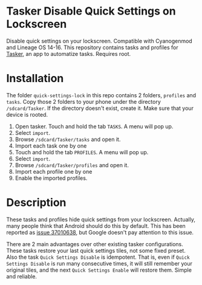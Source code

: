 # Tasker Disable Quick Settings on Lockscreen
Disable quick settings on your lockscreen. Compatible with Cyanogenmod and Lineage OS 14-16. This repository contains tasks and profiles for [Tasker](http://tasker.dinglisch.net/), an app to automatize tasks. Requires root.

# Installation
The folder `quick-settings-lock` in this repo contains 2 folders, `profiles` and `tasks`. Copy those 2 folders to your phone under the directory `/sdcard/Tasker`. If the directory doesn't exist, create it. Make sure that your device is rooted.
  1. Open tasker. Touch and hold the tab `TASKS`. A menu will pop up.
  2. Select `import`.
  3. Browse `/sdcard/Tasker/tasks` and open it.
  4. Import each task one by one
  5. Touch and hold the tab `PROFILES`. A menu will pop up.
  6. Select `import`.
  7. Browse `/sdcard/Tasker/profiles` and open it.
  8. Import each profile one by one
  9. Enable the imported profiles.

# Description

These tasks and profiles hide quick settings from your lockscreen. Actually, many people think that Android should do this by default. This has been reported as [issue 37010638](https://issuetracker.google.com/issues/37010638), but Google doesn't pay attention to this issue.

There are 2 main advantages over other existing tasker configurations. These tasks restore your last quick settings tiles, not some fixed preset. Also the task `Quick Settings Disable` is idempotent. That is, even if `Quick Settings Disable` is run many consecutive times, it will still remember your original tiles, and the next `Quick Settings Enable` will restore them. Simple and reliable.
